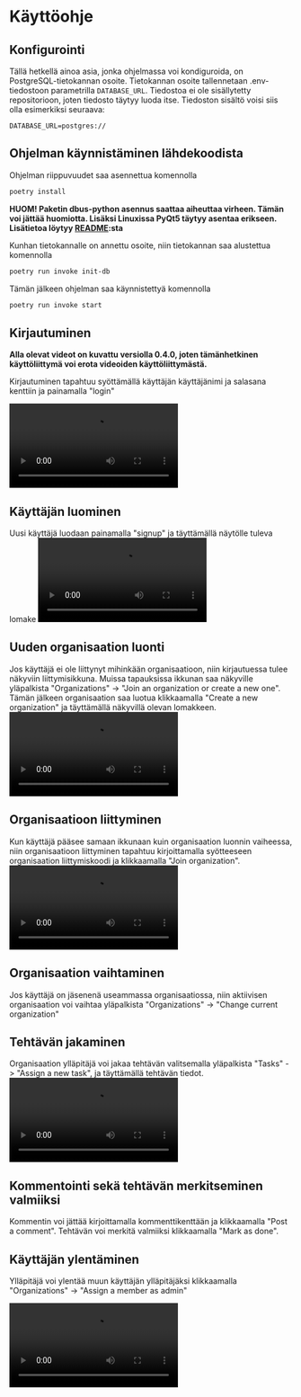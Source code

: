 # Käyttöohje

## Konfigurointi
Tällä hetkellä ainoa asia, jonka ohjelmassa voi kondiguroida, on PostgreSQL-tietokannan osoite. Tietokannan osoite tallennetaan .env-tiedostoon parametrilla `DATABASE_URL`. Tiedostoa ei ole sisällytetty repositorioon, joten tiedosto täytyy luoda itse. Tiedoston sisältö voisi siis olla esimerkiksi seuraava:
```
DATABASE_URL=postgres://
```

## Ohjelman käynnistäminen lähdekoodista

Ohjelman riippuvuudet saa asennettua komennolla
```bash
poetry install
```
**HUOM! Paketin dbus-python asennus saattaa aiheuttaa virheen. Tämän voi jättää huomiotta. Lisäksi Linuxissa PyQt5 täytyy asentaa erikseen. Lisätietoa löytyy [README](https://github.com/sonicsasha/taskforce#readme):sta**

Kunhan tietokannalle on annettu osoite, niin tietokannan saa alustettua komennolla
```bash
poetry run invoke init-db
```

Tämän jälkeen ohjelman saa käynnistettyä komennolla
```bash
poetry run invoke start
```

## Kirjautuminen

**Alla olevat videot on kuvattu versiolla 0.4.0, joten tämänhetkinen käyttöliittymä voi erota videoiden käyttöliittymästä.**

Kirjautuminen tapahtuu syöttämällä käyttäjän käyttäjänimi ja salasana kenttiin ja painamalla "login"

![](https://github.com/sonicsasha/taskforce/blob/master/dokumentaatio/mov/login.mp4)

## Käyttäjän luominen

Uusi käyttäjä luodaan painamalla "signup" ja täyttämällä näytölle tuleva lomake
![](https://github.com/sonicsasha/taskforce/blob/master/dokumentaatio/mov/signup.mp4)

## Uuden organisaation luonti

Jos käyttäjä ei ole liittynyt mihinkään organisaatioon, niin kirjautuessa tulee näkyviin liittymisikkuna. Muissa tapauksissa ikkunan saa näkyville yläpalkista "Organizations" -> "Join an organization or create a new one". Tämän jälkeen organisaation saa luotua klikkaamalla "Create a new organization" ja täyttämällä näkyvillä olevan lomakkeen.
![](https://github.com/sonicsasha/taskforce/blob/master/dokumentaatio/mov/create_org.mp4)

## Organisaatioon liittyminen

Kun käyttäjä pääsee samaan ikkunaan kuin organisaation luonnin vaiheessa, niin organisaatioon liittyminen tapahtuu kirjoittamalla syötteeseen organisaation liittymiskoodi ja klikkaamalla "Join organization".
![](https://github.com/sonicsasha/taskforce/blob/master/dokumentaatio/mov/join_org.mp4)

## Organisaation vaihtaminen

Jos käyttäjä on jäsenenä useammassa organisaatiossa, niin aktiivisen organisaation voi vaihtaa yläpalkista "Organizations" -> "Change current organization"

## Tehtävän jakaminen

Organisaation ylläpitäjä voi jakaa tehtävän valitsemalla yläpalkista "Tasks" -> "Assign a new task", ja täyttämällä tehtävän tiedot.
![](https://github.com/sonicsasha/taskforce/blob/master/dokumentaatio/mov/assign_task.mp4)

## Kommentointi sekä tehtävän merkitseminen valmiiksi

Kommentin voi jättää kirjoittamalla kommenttikenttään ja klikkaamalla "Post a comment". Tehtävän voi merkitä valmiiksi klikkaamalla "Mark as done".

## Käyttäjän ylentäminen

Ylläpitäjä voi ylentää muun käyttäjän ylläpitäjäksi klikkaamalla "Organizations" -> "Assign a member as admin"

![](https://github.com/sonicsasha/taskforce/blob/master/dokumentaatio/mov/signup.mp4)
